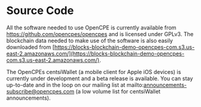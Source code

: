 # Source Code

All the software needed to use OpenCPE is currently available from https://github.com/opencpes/opencpes and is licensed under GPLv3. The blockchain data needed to make use of the software is also easily downloaded from [https://blocks-blockchain-demo-opencpes-com.s3.us-east-2.amazonaws.com/](https://blocks-blockchain-demo-opencpes-com.s3.us-east-2.amazonaws.com/).

The OpenCPEs centsiWallet (a mobile client for Apple iOS devices) is currently under development and a beta release is available. You can stay up-to-date and in the loop on our mailing list at mailto:announcements-subscribe@opencpes.com (a low volume list for centsiWallet announcements).
